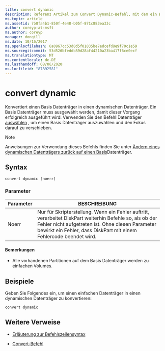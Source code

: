 ```yaml
---
title: convert dynamic
description: Referenz Artikel zum Convert Dynamic-Befehl, mit dem ein Basis Datenträger in einen dynamischen Datenträger konvertiert wird.
ms.topic: article
ms.assetid: 7b8fa4b1-850f-4e48-b05f-871c883ea33c
author: coreyp-at-msft
ms.author: coreyp
manager: dongill
ms.date: 10/16/2017
ms.openlocfilehash: 6a0967cc53d0d5f01035be7edcefd8e9f70c1e59
ms.sourcegitcommit: 53d526bfeddb89d28af44210a23ba417f6ce0ecf
ms.translationtype: MT
ms.contentlocale: de-DE
ms.lasthandoff: 08/06/2020
ms.locfileid: "87892581"
---
```

# <a name="convert-dynamic"></a>convert dynamic

Konvertiert einen Basis Datenträger in einen dynamischen Datenträger. Ein Basis Datenträger muss ausgewählt werden, damit dieser Vorgang erfolgreich ausgeführt wird. Verwenden Sie den Befehl Datenträger [auswählen](select-disk.md) , um einen Basis Datenträger auszuwählen und den Fokus darauf zu verschieben.

> [!NOTE]
> Anweisungen zur Verwendung dieses Befehls finden Sie unter [Ändern eines dynamischen Datenträgers zurück auf einen Basis](/previous-versions/windows/it-pro/windows-server-2008-r2-and-2008/cc755238(v=ws.11))Datenträger.

## <a name="syntax"></a>Syntax

```
convert dynamic [noerr]
```

### <a name="parameters"></a>Parameter

| Parameter | BESCHREIBUNG |
| --------- | ----------- |
| Noerr | Nur für Skripterstellung. Wenn ein Fehler auftritt, verarbeitet DiskPart weiterhin Befehle so, als ob der Fehler nicht aufgetreten ist. Ohne diesen Parameter bewirkt ein Fehler, dass DiskPart mit einem Fehlercode beendet wird. |

#### <a name="remarks"></a>Bemerkungen

- Alle vorhandenen Partitionen auf dem Basis Datenträger werden zu einfachen Volumes.

## <a name="examples"></a>Beispiele

Geben Sie Folgendes ein, um einen einfachen Datenträger in einen dynamischen Datenträger zu konvertieren:

```
convert dynamic
```

## <a name="additional-references"></a>Weitere Verweise

- [Erläuterung zur Befehlszeilensyntax](command-line-syntax-key.md)

- [Convert-Befehl](convert.md)
